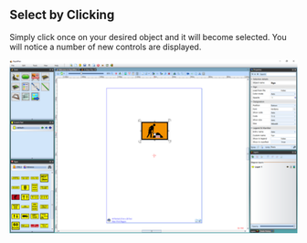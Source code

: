 ## Select by Clicking

Simply click once on your desired object and it will become selected. You will notice a number of new controls are displayed.

![Selected_sign](./assets/Selected_sign.png)